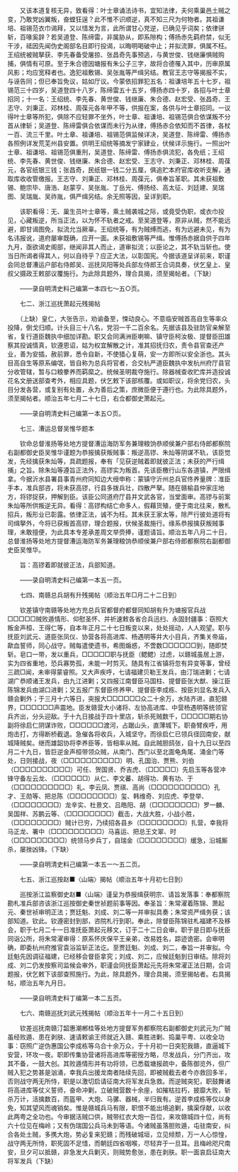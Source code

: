 <!-- { "loadSidebar": true } -->
　　又该本道复核无异，致看得：叶士章诵法诗书，宜知法律，夫何乘巢邑土贼之变，乃敢党凶翼叛，奋螳狂逞？此不惟不识顺逆，真不知三尺为何物者。其祖谦培、祖锡范衣巾谒拜，又以惜发为言，此所谓甘心党逆，已确见乎词矣；依律骈斩，百喙奚辞？若吴道登、陈缔雷，非属胁从，即系隙构；傅扬赤先羁府禁，似无干涉，祗因先闻伪史阁部名目即行投谒，以晦明喝破中止；并拟流罪，俱属不枉。王绍统被贼拏获、李先春备受屠掠、张昌奇先事预逃，与黄世俊、钱继廉惧贼购捕，俱情有可原。至于朱合德因塘报有朱公子三字，故将合德罹入其中，历审原属风影；均应宽释者也。逸犯祖敷锡、吴张胤等严缉另结。教官王志守等揭报不实，与诬告同；但已奉旨免议，姑如厅议。今蒙依招罪犯五名：祖谦培年五十七岁，祖锡范三十四岁，吴道登四十八岁，陈缔雷五十五岁，傅扬赤四十岁，各招与叶士章招同；十一名：王绍统、李先春、黄世俊、钱继廉、朱合德、赵宏受、张昌奇、王志守、刘秉正、邓林桂、周葆元各年甲不等，供报在案，各供与叶士章招同。一议得叶士章等所犯，俱除不应轻罪不坐外，叶士章、祖谦培、祖锡范俱合依谋叛不分首从律斩；吴道登、陈缔雷俱合依谋而未行为从律，傅扬赤合依知而不首律，各杖一百、流三千里。叶土章、祖谦培、祖锡范俱监候详决，吴道登、陈缔雷、傅扬赤各照例详发荒芜州县安置。供明王绍统等摘发宁家肄业，伏候详示施行。一照出叶士章、祖谦培、祖锡范俱重刑，吴道登、陈缔雷、傅扬赤俱流犯，各免纸；王绍统、李先春、黄世俊、钱继廉、朱合德、赵宏受、王志守、刘秉正、邓林桂、周葆元，各官纸银三钱；张昌奇，民纸银一钱二分五厘，俱追贮本府官库收听支解，通取库收收管缴报。王志守、刘秉正、邓林桂、周葆元，俱奉旨革职。其未获祖敷锡、鲍宗毕、唐浩、赵蒙亨、吴张胤、丁岳光、傅扬经、高太征、刘廷建、吴瑞图、吴瑞胤、吴祚胤，俱严缉另结。余无照等因，呈详到职。

　　该职看得：无、巢生员叶士章等，乘土贼袭城之际，或竟受伪职，或衣巾投见，心藏叛逆，所当正法，以为怀不轨者之戒。至吴道登等，原非从贼，然不能远避，即甘谒图免，拟流允当厥辜。王绍统等，有为贼缚而逃，有为远避未见，有为名讳报讹，道府屡审既确，应开一面。未获祖敷锡等严缉。惟傅扬赤据自供于四年九月，亟欲谒史阁部，继闻非其人而止，道审拟流；以臣论之，其不轨当斩也。使当日所谒者得其人，何以自待乎？应正大法，以彰国宪。今据该道呈详前来，职谨会同总督漕运户部右侍郎吴、巡抚凤阳等处兵部左侍郎王合词具奏，伏乞皇上、皇叔父摄政王敕部议覆施行。为此除具题外，理合具揭，须至揭帖者。（下缺）

　　——录自明清史料己编第一本四七～五○页。

　　七二、浙江巡抚萧起元残揭帖

　　（上缺）皇仁，大张告示，劝谕备至，悚动良心。不意临安贼首高自生等率众投降，倒戈归顺。计头目三十八名，党羽一千二百余名。先据该县及驻防官亲解至省，复行道臣魏执中细加详勘。职又会同满洲臣喇嘛、镇守臣柯汝极、提督臣田雄察其投诚情真，钦遵恩诏，姑为权宜解散之计，准其招抚归农，责令县官查还产业，善为安插，赦前罪，悉令自新，不使猎心复萌，安一方即所以安全浙也。其头目高自生等原系编氓，皆自称为总兵将官者，合交杭严道臣魏执中发杭州府厅县官分收管辖，暂与口粮豢养而羁縻之。统候圣明裁夺施行。除器械查收贮库并造投诚花名文册送部查考外，相应具题，伏乞敕下该部核覆。或如职议，将余党归农，头目分发各营，或复别有处置，永为善后之策，庶微臣便于遵行也。为此除具题外，须至揭帖者。顺治五年七月二十七日，右佥都御史萧起元。

　　——录自明清史料己编第一本五○页。

　　七三、漕运总督吴惟华题本

　　钦命总督淮扬等处地方提督漕运海防军务兼理粮饷恭顺侯兼户部右侍郎都察院右副都御史臣吴惟华谨题为恭报擒获叛贼事：叛逆高镠、朱灿等阴谋不轨，该臣觉发，先经擒获朱灿等，具疏题报，奉有「见获逆贼着即就彼正法；未获的严行缉捕」之旨。除朱灿等遵旨正法外，高镠实为叛首。先该臣檄行山东各道镇，严限缉拿。今据沂水县署县事青州府同知边大绶申称：蒙镇守沂州总兵官佟养量牌：准臣手本，准兵部咨，将未获高镠，行县多拨兵壮，四散严拏。随在赣榆县仲家庄地方，将镠捉获，押解到臣。该臣公同道府厅县并文武各官，当堂面审。高镠与前案朱灿等所供叛逆无异。看得：高镠构结亡命多人，假藉货殖，便于南北往来，散札招兵，叛形业已彰露。依律正法，诚不为枉。其未获王家太等，除严行彼处道将有司缉拏外，今将已获叛首高镠，理合题报，伏候圣裁施行。缘系恭报擒获叛贼事理，未敢擅便，为此具本专差承差周文举赍捧，谨题请旨。顺治五年八月二十日，总督淮扬等处地方提督漕运海防军务兼理粮饷恭顺侯兼户部右侍郎都察院右副都御史臣吴惟华。

　　旨：高镠着即就彼正法，兵部知道。

　　——录自明清史料己编第一本五一页。

　　七四、南赣总兵胡有升残揭帖（顺治五年□月二十二日到）

　　钦差镇守南赣等处地方充总兵官都督府都督同知胡有升为塘报官兵战□□□□□贼败遁情形、仰慰圣怀、并祈速敕各省合兵迅扫、永固封疆事：窃照大叛金声桓、王得仁等，自本年正月二十七日叛变以来，处处摇动，人人观望。职与抚臣刘武元、道臣张凤仪、协营各将高进库、杨遇明等并大小目兵，齐集关帝庙，歃血誓师，同心战守。贼每遣使遗书，希图煽惑，不啻数□□□□□□到，随即焚斩。皂口一带，发以重兵，□□□□□职与抚臣（鳃鳃）过虑，以赣城虽居上游，实为四省重地，恐兵寡势孤，未能一时剪灭。随具有江省镇将忽有异变等事，曾经三疏□闻，未审得蒙睿照。又大声疾呼，七请福建贝勒王发兵，由汀瑞进剿；七请湖广恭顺诸王发兵，由九江进剿；又四报江南督臣马国柱、提督臣张大猷、操江臣陈锦发兵由湖口进剿；又五报广东督臣佟养甲、提督臣李成栋、按臣刘显名发兵入赣会剿外；于三月十六等日，突报大□□□□□□众二十余万，水陆齐进，直犯赣界，□□□□□□声震地。臣发赣营大小诸将、左协高进库、中营杨遇明等统领官兵齐出，分头迎敌。于十九日接战于四十里店，斩杀死贼数千，□□□□□期右协副将徐启仁阴谋诈败，□□□□□□渡河，占踞山头，直薄城下。职奋臂疾呼，用炮击打，方得断桥截退。急催各将收兵，入城坚守。而徐启仁已领兵径回南安，献城降贼矣。继而雄韶协将李养臣等，皆相率从贼。自此贼胆鸱张，自十九日以至四月二十九日，皆巨逆金声桓带领众贼，从南门、西门以至北面龟角尾、涌金门等处，日则接战，夜（□□□□□□□□□□）明、孔国治、贾熊、刘伯（□□□□□□□□□□）可任、贺国贤、乔吉虎、（□□□□□）先启玉等各营冲锋守备左云龙、（□□□□□□）从仁、李文蕃、胡得功、黄有功、于（□□□□□□□□□□）礼、李云凤、贾祺、高尚（□□□□□□□□□□）孔才、王勋等、把总陈（□□□□□□□□）玺、韩维奇、刘应虎、李登举、（□□□□□□□□）龙辛实、杜景文、吕皓阳、胡（□□□□□□□□）罗一麟、吴国祥、苏鹏云等、（□□□□□□□□）截击，大战大胜，小战小胜，（□□□□□□□□）贼计已穷，乃续招各县乡（□□□□□□□□）扎营，幸我将马正龙、署中（□□□□□□□□□）马喜运、把总王文翠、时（□□□□□□□□□）统领马步兵丁，自瑞金（□□□□□□□□）缓急，沿城厮杀，屡挫凶锋。（下缺）

　　——录自明清史料己编第一本五一～五二页。

　　七五、浙江巡按赵■〈山端〉揭帖（顺治五年十月初七日到）

　　巡按浙江监察御史赵■〈山端〉谨呈为恭报缉获明宗、请旨发落事：奉都察院勘札准兵部咨该浙江巡按御史秦世祯题前事等因。奉圣旨：朱常濯着陈锦、萧起元、秦世祯审明正法；贾廷魁、刘成、刘二等一并审拟具奏；朱常资严缉务获；该部知道。钦此。钦遵密封到部，咨院札行到职。奉此，除督臣陈锦驻札福建不及移会，职于七月二十一日准抚臣萧起元移文，订于二十二日会审。职于是日即与抚臣同诣公所，将朱常濯审得：原系怀庆保平王亲弟，改易姓名，踪迹诡密。会审明确，即委杭州府推官袁浴监斩正法讫。至贾廷魁、刘成、刘二，奉旨一并审拟。今廷魁先因调征福建，已经移会督臣拿究；刘成、刘二，应候廷魁到日审结。除将刘成、刘二仍发按察司监候会审外，职谨会同抚臣萧起元先将朱常濯正法日期，合词题报，伏乞敕下该部查照施行。为此，除具题外，理合具揭，须至揭帖者。右具揭帖，顺治五年九月日。

　　——录自明清史料丁编第一本二五页。

　　七六、南赣巡抚刘武元残揭帖（顺治五年十一月二十五日到）

　　钦差巡抚南赣汀韶惠潮郴桂等处地方提督军务都察院右副都御史刘武元为广贼虽经败遁、患在剥肤、速请敕谕王师就近入赣、乘胜进剿、捣巢平粤、以收全功事：窃照广逆伪惠国公李成栋等乌合十余万众，于十月初一日突犯我赣，直逼城下安营，环攻一夜。职即传集协营诸将高进库等密授方略，尽发战兵，分门齐出，攻其不备，一鼓大创。其败遁情形并有功将领，已悉载塘报疏中，备陈御览外，但广贼入犯之势甚是汹涌，幸我兵出援龙南者陆续先回，即被贼截去者今亦救回多半，否则战守两无所恃，职是以激切启请征南大将军发兵急救。而逆贼突犯，职鼓舞诸将高进库等仗义誓师，奋命冲剿，立破贼营数十余座，如摧枯拉朽，披靡大败，斩杀万计，活擒数百，而盔甲、大炮、马骡、器械，半归我有。逆首李成栋等仅以身免，知其望风而魂销矣。惟是赣城兵马有限，职恨不能出境追剿，擒渠俘献，以收此两粤之全功也。今审据活贼口供，贼带红衣大炮一百位，来攻赣城四十位，尚有六十位见在梅岭；又有伪瑞国公兵马未到等语。今诸贼虽落胆败遁，屯驻南安，纠合各处土贼，多携大炮，势必复来犯赣；而残破城垣，立见倾颓，万一人心惊惶，战守两无所恃，职死固不足惜，而朝廷四省咽喉，尽轻弃于一旦耳。且梅岭咫尺南安，旦夕可以抵赣，非急发大兵剿灭，则贼势愈张，患在剥肤。职一面哀启征南大将军发兵（下缺）

